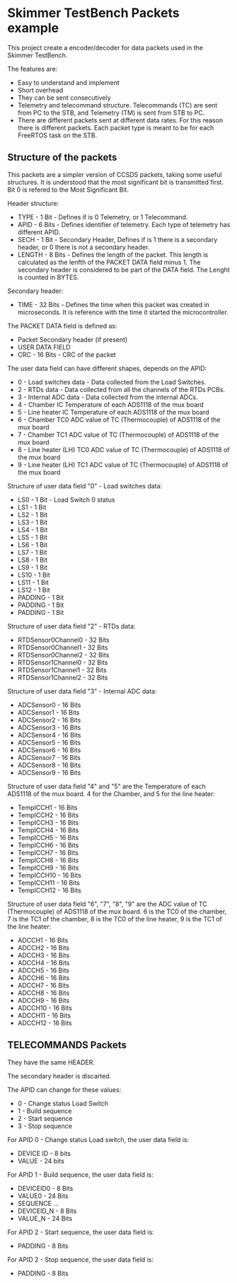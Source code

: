 # Skimmer TestBench Packets example

This project create a encoder/decoder for data packets used in the Skimmer TestBench.

The features are:
* Easy to understand and implement
* Short overhead
* They can be sent consecutively
* Telemetry and telecommand structure. Telecommands (TC) are sent from PC to the STB, and Telemetry (TM) is sent from STB to PC.
* There are different packets sent at different data rates. For this reason there is different packets. Each packet type is meant to be for each FreeRTOS task on the STB.

## Structure of the packets

This packets are a simpler version of CCSDS packets, taking some useful structures. It is understood that the most significant bit is transmitted first. Bit 0 is refered to the Most Significant Bit.

Header structure:
* TYPE - 1 Bit - Defines if is 0 Telemetry, or 1 Telecommand.
* APID - 6 Bits - Defines identifier of telemetry. Each type of telemetry has different APID.
* SECH - 1 Bit - Secondary Header, Defines if is 1 there is a secondary header, or 0 there is not a secondary header.
* LENGTH - 8 Bits - Defines the length of the packet. This length is calculated as the lenfth of the PACKET DATA field minus 1. The secondary header is considered to be part of the DATA field. The Lenght is counted in BYTES.


Secondary header:
* TIME - 32 Bits - Defines the time when this packet was created in microseconds. It is reference with the time it started the microcontroller.

The PACKET DATA field is defined as:
* Packet Secondary header (if present)
* USER DATA FIELD
* CRC - 16 Bits - CRC of the packet

The user data field can have different shapes, depends on the APID:
* 0 - Load switches data - Data collected from the Load Switches.
* 2 - RTDs data - Data collected from all the channels of the RTDs PCBs.
* 3 - Internal ADC data - Data collected from the internal ADCs.
* 4 - Chamber IC Temperature of each ADS1118 of the mux board
* 5 - Line heater IC Temperature of each ADS1118 of the mux board
* 6 - Chamber TC0 ADC value of TC (Thermocouple) of ADS1118 of the mux board
* 7 - Chamber TC1 ADC value of TC (Thermocouple) of ADS1118 of the mux board
* 8 - Line heater (LH) TC0 ADC value of TC (Thermocouple) of ADS1118 of the mux board
* 9 - Line heater (LH) TC1 ADC value of TC (Thermocouple) of ADS1118 of the mux board

Structure of user data field "0" - Load switches data:
* LS0 - 1 Bit - Load Switch 0 status
* LS1 - 1 Bit
* LS2 - 1 Bit
* LS3 - 1 Bit
* LS4 - 1 Bit
* LS5 - 1 Bit
* LS6 - 1 Bit
* LS7 - 1 Bit
* LS8 - 1 Bit
* LS9 - 1 Bit
* LS10 - 1 Bit
* LS11 - 1 Bit
* LS12 - 1 Bit
* PADDING - 1 Bit
* PADDING - 1 Bit
* PADDING - 1 Bit

Structure of user data field "2" - RTDs data:
* RTDSensor0Channel0 - 32 Bits
* RTDSensor0Channel1 - 32 Bits
* RTDSensor0Channel2 - 32 Bits
* RTDSensor1Channel0 - 32 Bits
* RTDSensor1Channel1 - 32 Bits
* RTDSensor1Channel2 - 32 Bits
 
Structure of user data field "3" - Internal ADC data:
* ADCSensor0 - 16 Bits
* ADCSensor1 - 16 Bits
* ADCSensor2 - 16 Bits
* ADCSensor3 - 16 Bits
* ADCSensor4 - 16 Bits
* ADCSensor5 - 16 Bits
* ADCSensor6 - 16 Bits
* ADCSensor7 - 16 Bits
* ADCSensor8 - 16 Bits
* ADCSensor9 - 16 Bits

Structure of user data field "4" and "5" are the Temperature of each ADS1118 of the mux board. 4 for the Chamber, and 5 for the line heater:
* TempICCH1 - 16 Bits
* TempICCH2 - 16 Bits
* TempICCH3 - 16 Bits
* TempICCH4 - 16 Bits
* TempICCH5 - 16 Bits
* TempICCH6 - 16 Bits
* TempICCH7 - 16 Bits
* TempICCH8 - 16 Bits
* TempICCH9 - 16 Bits
* TempICCH10 - 16 Bits
* TempICCH11 - 16 Bits
* TempICCH12 - 16 Bits

Structure of user data field "6", "7", "8", "9" are the ADC value of TC (Thermocouple) of ADS1118 of the mux board. 6 is the TC0 of the chamber, 7 is the TC1 of the chamber, 8 is the TC0 of the line heater, 9 is the TC1 of the line heater:
* ADCCH1 - 16 Bits
* ADCCH2 - 16 Bits
* ADCCH3 - 16 Bits
* ADCCH4 - 16 Bits
* ADCCH5 - 16 Bits
* ADCCH6 - 16 Bits
* ADCCH7 - 16 Bits
* ADCCH8 - 16 Bits
* ADCCH9 - 16 Bits
* ADCCH10 - 16 Bits
* ADCCH11 - 16 Bits
* ADCCH12 - 16 Bits

## TELECOMMANDS Packets

They have the same HEADER.

The secondary header is discarted.

The APID can change for these values:
* 0 - Change status Load Switch
* 1 - Build sequence
* 2 - Start sequence
* 3 - Stop sequence

For APID 0 - Change status Load switch, the user data field is:
* DEVICE ID - 8 bits
* VALUE - 24 bits

For APID 1 - Build sequence, the user data field is:
* DEVICEID0 - 8 Bits
* VALUE0 - 24 Bits
* SEQUENCE ...
* DEVICEID_N - 8 Bits
* VALUE_N - 24 Bits

For APID 2 - Start sequence, the user data field is:
* PADDING - 8 Bits
  
For APID 2 - Stop sequence, the user data field is:
* PADDING - 8 Bits